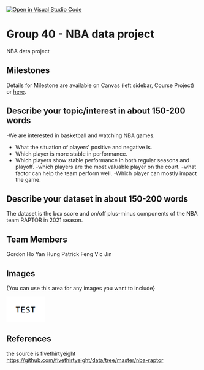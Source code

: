 [![Open in Visual Studio Code](https://classroom.github.com/assets/open-in-vscode-f059dc9a6f8d3a56e377f745f24479a46679e63a5d9fe6f495e02850cd0d8118.svg)](https://classroom.github.com/online_ide?assignment_repo_id=5890631&assignment_repo_type=AssignmentRepo)
# Group 40 - NBA data project
NBA data project

## Milestones

Details for Milestone are available on Canvas (left sidebar, Course Project) or [here](https://firas.moosvi.com/courses/data301/project/milestone01.html).

## Describe your topic/interest in about 150-200 words
-We are interested in basketball and watching NBA games.
- What the situation of players' positive and negative is.
- Which player is more stable in performance.
- Which players show stable performance in both regular seasons and playoff.
-which players are the most valuable player on the court.
-what factor can help the team perform well.
-Which player can mostly impact the game.

## Describe your dataset in about 150-200 words

The dataset is the box score and on/off plus-minus components of the NBA team RAPTOR in 2021 season.

## Team Members

Gordon Ho Yan Hung
Patrick Feng
Vic Jin

## Images

{You can use this area for any images you want to include}

<img src ="images/test.png" width="100px">

## References

the source is fivethirtyeight
https://github.com/fivethirtyeight/data/tree/master/nba-raptor



